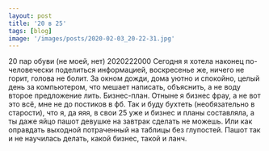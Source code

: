 ```yaml
---
layout: post
title: '20 в 25'
tags: [blog]
image: '/images/posts/2020-02-03_20-22-31.jpg'
---
```


20 пар обуви (не моей, нет) 2020222000
Сегодня я хотела наконец по-человечески поделиться информацией, воскресенье же, ничего не горит, голова не болит. За окном дожди, дома уютно и спокойно, целый день за компьютером, что мешает написать, объяснить, а не воду второе предложение лить. Бизнес-план. Отныне я бизнес фрау, а не вот это всё, мне не до постиков в фб. Так и буду бухтеть (необязательно в старости), что я, да яяя, в свои 25 уже и бизнес и планы составляла, а ты даже яйцо пашот девушке на завтрак сделать не можешь. Или как оправдать выходной потраченный на таблицы без глупостей. Пашот так и не научилась делать, какой бизнес, такой и ланч.
